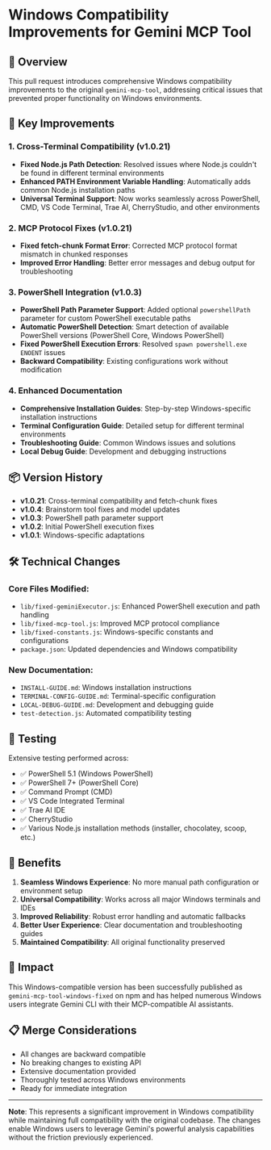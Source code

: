 # Windows Compatibility Improvements for Gemini MCP Tool

## 🎯 Overview

This pull request introduces comprehensive Windows compatibility improvements to the original `gemini-mcp-tool`, addressing critical issues that prevented proper functionality on Windows environments.

## 🔧 Key Improvements

### 1. Cross-Terminal Compatibility (v1.0.21)
- **Fixed Node.js Path Detection**: Resolved issues where Node.js couldn't be found in different terminal environments
- **Enhanced PATH Environment Variable Handling**: Automatically adds common Node.js installation paths
- **Universal Terminal Support**: Now works seamlessly across PowerShell, CMD, VS Code Terminal, Trae AI, CherryStudio, and other environments

### 2. MCP Protocol Fixes (v1.0.21)
- **Fixed fetch-chunk Format Error**: Corrected MCP protocol format mismatch in chunked responses
- **Improved Error Handling**: Better error messages and debug output for troubleshooting

### 3. PowerShell Integration (v1.0.3)
- **PowerShell Path Parameter Support**: Added optional `powershellPath` parameter for custom PowerShell executable paths
- **Automatic PowerShell Detection**: Smart detection of available PowerShell versions (PowerShell Core, Windows PowerShell)
- **Fixed PowerShell Execution Errors**: Resolved `spawn powershell.exe ENOENT` issues
- **Backward Compatibility**: Existing configurations work without modification

### 4. Enhanced Documentation
- **Comprehensive Installation Guides**: Step-by-step Windows-specific installation instructions
- **Terminal Configuration Guide**: Detailed setup for different terminal environments
- **Troubleshooting Guide**: Common Windows issues and solutions
- **Local Debug Guide**: Development and debugging instructions

## 📦 Version History

- **v1.0.21**: Cross-terminal compatibility and fetch-chunk fixes
- **v1.0.4**: Brainstorm tool fixes and model updates
- **v1.0.3**: PowerShell path parameter support
- **v1.0.2**: Initial PowerShell execution fixes
- **v1.0.1**: Windows-specific adaptations

## 🛠️ Technical Changes

### Core Files Modified:
- `lib/fixed-geminiExecutor.js`: Enhanced PowerShell execution and path handling
- `lib/fixed-mcp-tool.js`: Improved MCP protocol compliance
- `lib/fixed-constants.js`: Windows-specific constants and configurations
- `package.json`: Updated dependencies and Windows compatibility

### New Documentation:
- `INSTALL-GUIDE.md`: Windows installation instructions
- `TERMINAL-CONFIG-GUIDE.md`: Terminal-specific configuration
- `LOCAL-DEBUG-GUIDE.md`: Development and debugging guide
- `test-detection.js`: Automated compatibility testing

## 🧪 Testing

Extensive testing performed across:
- ✅ PowerShell 5.1 (Windows PowerShell)
- ✅ PowerShell 7+ (PowerShell Core)
- ✅ Command Prompt (CMD)
- ✅ VS Code Integrated Terminal
- ✅ Trae AI IDE
- ✅ CherryStudio
- ✅ Various Node.js installation methods (installer, chocolatey, scoop, etc.)

## 🎯 Benefits

1. **Seamless Windows Experience**: No more manual path configuration or environment setup
2. **Universal Compatibility**: Works across all major Windows terminals and IDEs
3. **Improved Reliability**: Robust error handling and automatic fallbacks
4. **Better User Experience**: Clear documentation and troubleshooting guides
5. **Maintained Compatibility**: All original functionality preserved

## 🚀 Impact

This Windows-compatible version has been successfully published as `gemini-mcp-tool-windows-fixed` on npm and has helped numerous Windows users integrate Gemini CLI with their MCP-compatible AI assistants.

## 📋 Merge Considerations

- All changes are backward compatible
- No breaking changes to existing API
- Extensive documentation provided
- Thoroughly tested across Windows environments
- Ready for immediate integration

---

**Note**: This represents a significant improvement in Windows compatibility while maintaining full compatibility with the original codebase. The changes enable Windows users to leverage Gemini's powerful analysis capabilities without the friction previously experienced.